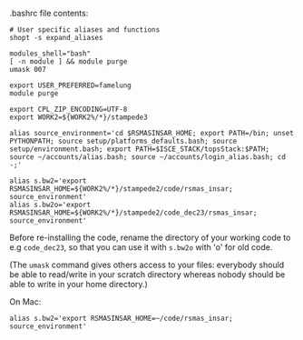 .bashrc file contents:

```
# User specific aliases and functions
shopt -s expand_aliases

modules_shell="bash"
[ -n module ] && module purge
umask 007

export USER_PREFERRED=famelung
module purge

export CPL_ZIP_ENCODING=UTF-8
export WORK2=${WORK2%/*}/stampede3

alias source_environment='cd $RSMASINSAR_HOME; export PATH=/bin; unset PYTHONPATH; source setup/platforms_defaults.bash; source setup/environment.bash; export PATH=$ISCE_STACK/topsStack:$PATH; source ~/accounts/alias.bash; source ~/accounts/login_alias.bash; cd -;'

alias s.bw2='export RSMASINSAR_HOME=${WORK2%/*}/stampede2/code/rsmas_insar; source_environment'
alias s.bw2o='export RSMASINSAR_HOME=${WORK2%/*}/stampede2/code_dec23/rsmas_insar; source_environment'

```
Before re-installing the code, rename the directory of your working code to e.g `code_dec23`, so that you can use it with `s.bw2o` with 'o' for old code.


(The `umask` command gives others access to your files: everybody should be able to read/write in your scratch directory whereas nobody should be able to write in your home directory.) 

On Mac:
```
alias s.bw2='export RSMASINSAR_HOME=~/code/rsmas_insar; source_environment'
```

